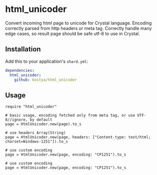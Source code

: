 # html_unicoder

Convert incoming html page to unicode for Crystal language. Encoding correctly parsed from http headers or meta tag. Correctly handle many edge cases, so result page should be safe utf-8 to use in Crystal.

## Installation


Add this to your application's `shard.yml`:

```yaml
dependencies:
  html_unicoder:
    github: kostya/html_unicoder
```


## Usage


```crystal
require "html_unicoder"

# basic usage, encoding fetched only from meta tag, or use UTF-8//ignore, by default
page = HtmlUnicoder.new(page).to_s

# use headers Array(String)
page = HtmlUnicoder.new(page, headers: ["Content-type: text/html; charset=Windows-1251"]).to_s

# use custom encoding
page = HtmlUnicoder.new(page, encoding: "CP1251").to_s

# use custom encoding
page = HtmlUnicoder.new(page, encoding: "CP1251").to_s

```
